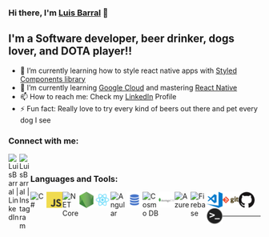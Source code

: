 ### Hi there, I'm [Luis Barral](https://www.linkedin.com/in/lbarral/) 👋

## I'm a Software developer, beer drinker, dogs lover, and DOTA player!!

- 🔭 I’m currently learning how to style react native apps with [Styled Components library](https://styled-components.com/)
- 🌱 I’m currently learning [Google Cloud](https://cloud.google.com) and mastering [React Native](https://reactnative.dev/)
- 📫 How to reach me: Check my [LinkedIn] Profile
- ⚡ Fun fact: Really love to try every kind of beers out there and pet every dog I see

### Connect with me:

[<img align="left" alt="LuisBarral | LinkedIn" width="22px" src="https://cdn.jsdelivr.net/npm/simple-icons@v3/icons/linkedin.svg" />][LinkedIn]
[<img align="left" alt="LuisBarral | Instagram" width="22px" src="https://cdn.jsdelivr.net/npm/simple-icons@v3/icons/instagram.svg" />][Instagram]

<br />

### Languages and Tools:

<img align="left" alt="C#" width="32px" src="https://upload.wikimedia.org/wikipedia/commons/thumb/7/7a/C_Sharp_logo.svg/699px-C_Sharp_logo.svg.png" />
<img align="left" alt="JavaScript" width="32px" src="https://raw.githubusercontent.com/github/explore/80688e429a7d4ef2fca1e82350fe8e3517d3494d/topics/javascript/javascript.png" />

<img align="left" alt="NET Core" width="32px" src="https://upload.wikimedia.org/wikipedia/commons/thumb/e/ee/.NET_Core_Logo.svg/1024px-.NET_Core_Logo.svg.png" />
<img align="left" alt="Node.js" width="32px" src="https://raw.githubusercontent.com/github/explore/80688e429a7d4ef2fca1e82350fe8e3517d3494d/topics/nodejs/nodejs.png" />

<img align="left" alt="React" width="32px" src="https://raw.githubusercontent.com/github/explore/80688e429a7d4ef2fca1e82350fe8e3517d3494d/topics/react/react.png" />
<img align="left" alt="Angular" width="32px" src="https://upload.wikimedia.org/wikipedia/commons/thumb/c/cf/Angular_full_color_logo.svg/250px-Angular_full_color_logo.svg.png" />


<img align="left" alt="SQL" width="32px" src="https://raw.githubusercontent.com/github/explore/80688e429a7d4ef2fca1e82350fe8e3517d3494d/topics/sql/sql.png" />
<img align="left" alt="Cosmo DB" width="32px" src="https://www.bobpusateri.com/wp-content/uploads/2018/09/CosmosDB-400.png" />
<img align="left" alt="MongoDB" width="32px" src="https://raw.githubusercontent.com/github/explore/80688e429a7d4ef2fca1e82350fe8e3517d3494d/topics/mongodb/mongodb.png" />

<img align="left" alt="Azure" width="32px" src="https://azurementor.files.wordpress.com/2017/10/azure-logo.jpg" />
<img align="left" alt="Firebase" width="32px" src="https://firebase.google.com/downloads/brand-guidelines/PNG/logo-vertical.png?hl=es" />

<img align="left" alt="Visual Studio Code" width="32px" src="https://raw.githubusercontent.com/github/explore/80688e429a7d4ef2fca1e82350fe8e3517d3494d/topics/visual-studio-code/visual-studio-code.png" />
<img align="left" alt="Git" width="32px" src="https://raw.githubusercontent.com/github/explore/80688e429a7d4ef2fca1e82350fe8e3517d3494d/topics/git/git.png" />
<img align="left" alt="GitHub" width="32px" src="https://raw.githubusercontent.com/github/explore/78df643247d429f6cc873026c0622819ad797942/topics/github/github.png" />
<img align="left" alt="Terminal" width="32px" src="https://raw.githubusercontent.com/github/explore/80688e429a7d4ef2fca1e82350fe8e3517d3494d/topics/terminal/terminal.png" />

<br />
<br />

---

[Instagram]: https://www.instagram.com/barralex1/
[LinkedIn]: https://www.linkedin.com/in/lbarral/

